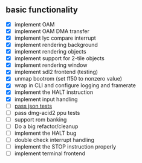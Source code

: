 ## basic functionality

- [x] implement OAM
- [x] implement OAM DMA transfer
- [x] implement lyc compare interrupt
- [x] implement rendering background
- [x] implement rendering objects
- [x] implement support for 2-tile objects
- [x] implement rendering window
- [x] implement sdl2 frontend (testing)
- [x] unmap bootrom (set ff50 to nonzero value)
- [x] wrap in CLI and configure logging and framerate
- [x] implement the HALT instruction
- [x] implement input handling
- [ ] [pass json tests](https://discord.com/channels/465585922579103744/465586075830845475/1300513715623428137)
- [ ] pass dmg-acid2 ppu tests
- [ ] support rom banking
- [ ] Do a big refactor/cleanup
- [ ] implement the HALT bug
- [ ] double check interrupt handling
- [ ] implement the STOP instruction properly
- [ ] implement terminal frontend
